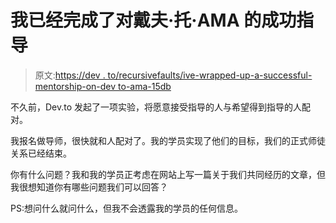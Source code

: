 # 我已经完成了对戴夫·托·AMA 的成功指导

> 原文:[https://dev . to/recursivefaults/ive-wrapped-up-a-successful-mentorship-on-dev to-ama-15db](https://dev.to/recursivefaults/ive-wrapped-up-a-successful-mentorship-on-devto---ama-15db)

不久前，Dev.to 发起了一项实验，将愿意接受指导的人与希望得到指导的人配对。

我报名做导师，很快就和人配对了。我的学员实现了他们的目标，我们的正式师徒关系已经结束。

你有什么问题？我和我的学员正考虑在网站上写一篇关于我们共同经历的文章，但我很想知道你有哪些问题我们可以回答？

PS:想问什么就问什么，但我不会透露我的学员的任何信息。